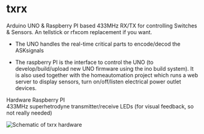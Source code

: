 txrx
====

Arduino UNO & Raspberry PI  based 433MHz RX/TX for controlling Switches &amp; Sensors. An tellstick or rfxcom replacement if you want.

- The UNO handles the real-time critical parts to encode/decod the ASKsignals

- The raspberry PI is the interface to control the UNO (to develop/build/upload new UNO firmware using the ino build system). It is also used together with the homeautomation project which runs a web server to display sensors, turn on/off/listen electrical power outlet devices. 

Hardware
Raspberry PI  
433MHz superhetrodyne transmitter/receive
LEDs (for visual feedback, so not really needed)

![Schematic of txrx hardware](https://github.com/epkboan/epkboan.github.io/blob/master/txrx_schem.png)
